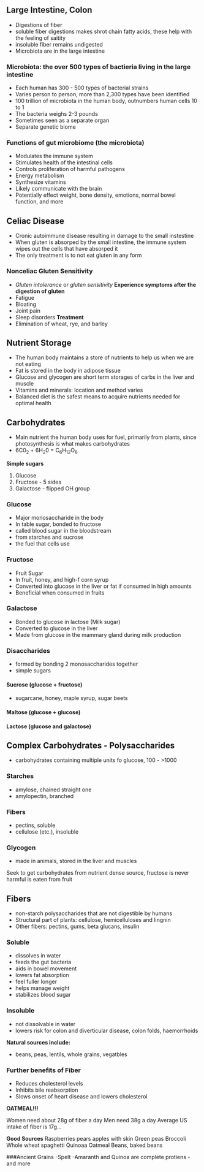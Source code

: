 ## Large Intestine, Colon
- Digestions of fiber
-   soluble fiber digestions makes shrot chain fatty acids, these help with the feeling of saitity
-   insoluble fiber remains undigested
-   Microbiota are in the large intestine

### Microbiota: the over 500 types of bactieria living in the large intestine
- Each human has 300 - 500 types of bacterial strains
- Varies person to person, more than 2,300 types have been identified
- 100 trillion of microbiota in the human body, outnumbers human cells 10 to 1
- The bacteria weighs 2-3 pounds
- Sometimes seen as a separate organ
- Separate genetic biome

### Functions of gut microbiome (the microbiota)
- Modulates the immune system
- Stimulates health of the intestinal cells
- Controls proliferation of harmful pathogens
- Energy metabolism
- Synthesize vitamins
- Likely communicate with the brain
- Potentially effect weight, bone density, emotions, normal bowel function, and more

## Celiac Disease
- Cronic autoimmune disease resulting in damage to the small instestine
- When gluten is absorped by the small intestine, the immune system wipes out the cells that have absorped it
- The only treatment is to not eat gluten in any form

### Nonceliac Gluten Sensitivity
- _Gluten intolerance_ or _gluten sensitivity_
**Experience symptoms after the digestion of gluten**
-   Fatigue
-   Bloating
-   Joint pain
-   Sleep disorders
**Treatment**
- Elimination of wheat, rye, and barley

## Nutrient Storage
- The human body maintains a store of nutrients to help us when we are not eating
- Fat is stored in the body in adipose tissue
- Glucose and glycogen are short term storages of carbs in the liver and muscle
- Vitamins and minerals: location and method varies
- Balanced diet is the safest means to acquire nutrients needed for optimal health

## Carbohydrates
- Main nutrient the human body uses for fuel, primarily from plants, since photosynthesis is what makes carbohydrates
- 6C0<sub>2</sub> + 6H<sub>2</sub>0 = C<sub>6</sub>H<sub>12</sub>O<sub>6</sub>

**Simple sugars**
  1. Glucose
  2. Fructose - 5 sides
  3. Galactose - flipped OH group

### Glucose
- Major monosaccharide in the body
- In table sugar, bonded to fructose
- called blood sugar in the bloodstream
- from starches and sucrose
- the fuel that cells use

### Fructose
- Fruit Sugar
- In fruit, honey, and high-f corn syrup
- Converted into glucose in the liver or fat if consumed in high amounts
- Beneficial when consumed in fruits

### Galactose
- Bonded to glucose in lactose (Milk sugar)
- Converted to glucose in the liver
- Made from glucose in the mammary gland during milk production

### Disaccharides
- formed by bonding 2 monosaccharides together
- simple sugars
#### Sucrose (glucose + fructose)
- sugarcane, honey, maple syrup, sugar beets
#### Maltose (glucose + glucose)
#### Lactose (glucose and galactose)

## Complex Carbohydrates - Polysaccharides
- carbohydrates containing multiple units fo glucose, 100 - >1000
### Starches
- amylose, chained straight one
- amylopectin, branched

### Fibers
- pectins, soluble
- cellulose (etc.), insoluble

### Glycogen
- made in animals, stored in the liver and muscles

Seek to get carbohydrates from nutrient dense source, fructose is never harmful is eaten from fruit


## Fibers
- non-starch polysaccharides that are not digestible by humans
- Structural part of plants: cellulose, hemicelluloses and lingnin
- Other fibers: pectins, gums, beta glucans, insulin
### Soluble 
- dissolves in water
- feeds the gut bacteria
- aids in bowel movement
- lowers fat absorption
- feel fuller longer
- helps manage weight
- stabilizes blood sugar
  
### Insoluble
- not dissolvable in water
- lowers risk for colon and diverticular disease, colon folds, haemorrhoids

**Natural sources include:**
- beans, peas, lentils, whole grains, vegatbles

### Further benefits of Fiber
- Reduces cholesterol levels
- Inhibits bile reabsorption
- Slows onset of heart disease and lowers cholesterol

**OATMEAL!!!**

Women need about 28g of fiber a day
Men need 38g a day 
Average US intake of fiber is 17g...

**Good Sources**
Raspberries
pears
apples with skin
Green peas
Broccoli
Whole wheat spaghetti
Quinoaa
Oatmeal
Beans, baked beans

###Ancient Grains
-Spelt
-Amaranth and Quinoa are complete protiens
-and more


